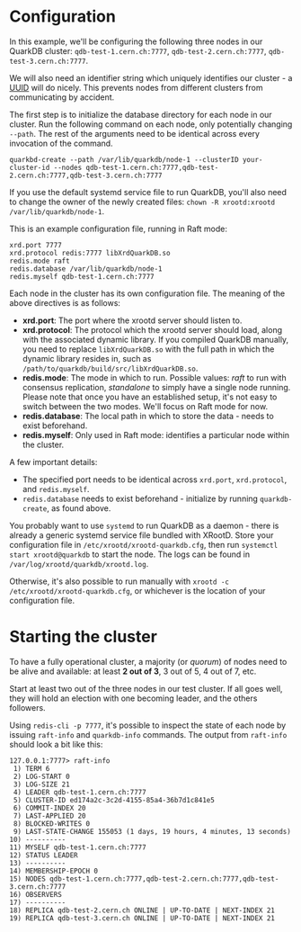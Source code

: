 # Configuration

In this example, we'll be configuring the following three nodes in our QuarkDB
cluster: `qdb-test-1.cern.ch:7777`, `qdb-test-2.cern.ch:7777`, `qdb-test-3.cern.ch:7777`.

We will also need an identifier string which uniquely identifies our cluster - a
[UUID](https://www.uuidgenerator.net) will do nicely. This prevents nodes from
different clusters from communicating by accident.

The first step is to initialize the database directory for each node in our cluster.
Run the following command on each node, only potentially changing `--path`. The rest
of the arguments need to be identical across every invocation of the command.

``
quarkbd-create --path /var/lib/quarkdb/node-1 --clusterID your-cluster-id --nodes qdb-test-1.cern.ch:7777,qdb-test-2.cern.ch:7777,qdb-test-3.cern.ch:7777
``

If you use the default systemd service file to run QuarkDB, you'll also need to
change the owner of the newly created files: ``chown -R xrootd:xrootd /var/lib/quarkdb/node-1``.

This is an example configuration file, running in Raft mode:

```
xrd.port 7777
xrd.protocol redis:7777 libXrdQuarkDB.so
redis.mode raft
redis.database /var/lib/quarkdb/node-1
redis.myself qdb-test-1.cern.ch:7777
```

Each node in the cluster has its own configuration file. The meaning of the above
directives is as follows:

* __xrd.port__: The port where the xrootd server should listen to.
* __xrd.protocol__: The protocol which the xrootd server should load, along with
  the associated dynamic library. If you compiled QuarkDB manually, you need
  to replace `libXrdQuarkDB.so` with the full path in which the dynamic library
  resides in, such as `/path/to/quarkdb/build/src/libXrdQuarkDB.so`.
* __redis.mode__: The mode in which to run. Possible values: _raft_ to run with
  consensus replication, _standalone_ to simply have a single node running.
  Please note that once you have an established setup, it's not easy to switch between the
  two modes. We'll focus on Raft mode for now.
* __redis.database__: The local path in which to store the data - needs to exist
  beforehand.
* __redis.myself__: Only used in Raft mode: identifies a particular node within the cluster.

A few important details:
* The specified port needs to be identical across `xrd.port`, `xrd.protocol`,
  and `redis.myself`.
* `redis.database` needs to exist beforehand - initialize by running `quarkdb-create`,
  as found above.

You probably want to use `systemd` to run QuarkDB as a daemon - there is already a generic
systemd service file bundled with XRootD. Store your configuration file in
`/etc/xrootd/xrootd-quarkdb.cfg`, then run `systemctl start xrootd@quarkdb` to start
the node. The logs can be found in `/var/log/xrootd/quarkdb/xrootd.log`.

Otherwise, it's also possible to run manually with `xrootd -c /etc/xrootd/xrootd-quarkdb.cfg`,
or whichever is the location of your configuration file.

# Starting the cluster

To have a fully operational cluster, a majority (or *quorum*) of nodes need to
be alive and available: at least **2 out of 3**, 3 out of 5, 4 out of 7, etc.

Start at least two out of the three nodes in our test cluster. If all goes well,
they will hold an election with one becoming leader, and the others followers.

Using `redis-cli -p 7777`, it's possible to inspect the state of each node by issuing
`raft-info` and `quarkdb-info` commands. The output from `raft-info`
should look a bit like this:

```
127.0.0.1:7777> raft-info
 1) TERM 6
 2) LOG-START 0
 3) LOG-SIZE 21
 4) LEADER qdb-test-1.cern.ch:7777
 5) CLUSTER-ID ed174a2c-3c2d-4155-85a4-36b7d1c841e5
 6) COMMIT-INDEX 20
 7) LAST-APPLIED 20
 8) BLOCKED-WRITES 0
 9) LAST-STATE-CHANGE 155053 (1 days, 19 hours, 4 minutes, 13 seconds)
10) ----------
11) MYSELF qdb-test-1.cern.ch:7777
12) STATUS LEADER
13) ----------
14) MEMBERSHIP-EPOCH 0
15) NODES qdb-test-1.cern.ch:7777,qdb-test-2.cern.ch:7777,qdb-test-3.cern.ch:7777
16) OBSERVERS
17) ----------
18) REPLICA qdb-test-2.cern.ch ONLINE | UP-TO-DATE | NEXT-INDEX 21
19) REPLICA qdb-test-3.cern.ch ONLINE | UP-TO-DATE | NEXT-INDEX 21
```
